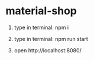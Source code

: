 # material-shop

1. type in terminal: npm i

2. type in terminal: npm run start

3. open http://localhost:8080/ 
